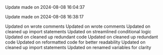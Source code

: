 
Update made on 2024-08-08 16:04:37

Update made on 2024-08-08 16:38:17

Updated on wrote comments
Updated on wrote comments
Updated on cleaned up import statements
Updated on streamlined conditional logic
Updated on cleaned up redundant code
Updated on cleaned up redundant code
Updated on reformatted code for better readability
Updated on cleaned up import statements
Updated on renamed variables for clarity